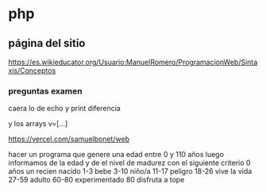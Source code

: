 # php

## página del sitio
https://es.wikieducator.org/Usuario:ManuelRomero/ProgramacionWeb/Sintaxis/Conceptos

### preguntas examen
caera lo de echo y print diferencia 

y los arrays v=[...]


https://vercel.com/samuelbonet/web

hacer un programa que genere una edad entre 0 y 110 años
luego informamos de la edad y de el nivel de madurez con el siguiente criterio
0 años un recien nacido
1-3 bebe
3-10 niño/a
11-17 peligro
18-26 vive la vida
27-59 adulto
60-80 experimentado
80 disfruta a tope
